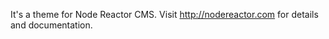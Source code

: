 It's a theme for Node Reactor CMS. Visit <a href="https://nodereactor.com">http://nodereactor.com</a> for details and documentation.